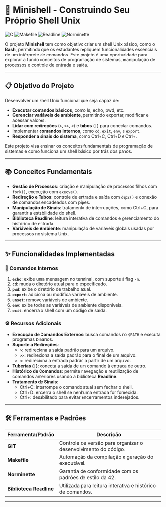 # 🐚 Minishell - Construindo Seu Próprio Shell Unix

![C](https://img.shields.io/badge/Language-C-blue) ![Makefile](https://img.shields.io/badge/Build-Makefile-yellow) ![Readline](https://img.shields.io/badge/Library-Readline-orange) ![Norminette](https://img.shields.io/badge/Style-Norminette-green)

O projeto **Minishell** tem como objetivo criar um shell Unix básico, como o **Bash**, permitindo que os estudantes repliquem funcionalidades essenciais de um intérprete de comandos. Este projeto é uma oportunidade para explorar a fundo conceitos de programação de sistemas, manipulação de processos e controle de entrada e saída.

---

## 📋 Objetivo do Projeto

Desenvolver um shell Unix funcional que seja capaz de:
- **Executar comandos básicos**, como ls, echo, pwd, etc.  
- **Gerenciar variáveis de ambiente**, permitindo exportar, modificar e acessar valores.  
- **Lidar com redireções** (`>`, `>>`, `<`) e **tubos** (`|`) para conectar comandos.  
- Implementar **comandos internos**, como `cd`, `exit`, `env`, e `export`.  
- **Responder a sinais do sistema**, como Ctrl+C, Ctrl+D e Ctrl+\.  

Este projeto visa ensinar os conceitos fundamentais de programação de sistemas e como funciona um shell básico por trás dos panos.

---

## 📚 Conceitos Fundamentais

- **Gestão de Processos**: criação e manipulação de processos filhos com `fork()`, execução com `execve()`.  
- **Redireção e Tubos**: controle de entrada e saída com `dup2()` e conexão de comandos encadeados com pipes.  
- **Manipulação de Sinais**: tratamento de interrupções, como Ctrl+C, para garantir a estabilidade do shell.  
- **Biblioteca Readline**: leitura interativa de comandos e gerenciamento do histórico de entrada.  
- **Variáveis de Ambiente**: manipulação de variáveis globais usadas por processos no sistema Unix.  

---

## ✨ Funcionalidades Implementadas

### 🔧 Comandos Internos
1. **`echo`**: exibe uma mensagem no terminal, com suporte à flag `-n`.  
2. **`cd`**: muda o diretório atual para o especificado.  
3. **`pwd`**: exibe o diretório de trabalho atual.  
4. **`export`**: adiciona ou modifica variáveis de ambiente.  
5. **`unset`**: remove variáveis de ambiente.  
6. **`env`**: exibe todas as variáveis de ambiente disponíveis.  
7. **`exit`**: encerra o shell com um código de saída.

### ⚙️ Recursos Adicionais
- **Execução de Comandos Externos**: busca comandos no `$PATH` e executa programas binários.  
- **Suporte a Redireções**:
  - `>`: redireciona a saída padrão para um arquivo.  
  - `>>`: redireciona a saída padrão para o final de um arquivo.  
  - `<`: redireciona a entrada padrão a partir de um arquivo.  
- **Tuberias (`|`)**: conecta a saída de um comando à entrada de outro.  
- **Histórico de Comandos**: permite navegação e reutilização de comandos anteriores usando a biblioteca **Readline**.  
- **Tratamento de Sinais**:
  - Ctrl+C: interrompe o comando atual sem fechar o shell.  
  - Ctrl+D: encerra o shell se nenhuma entrada for fornecida.  
  - Ctrl+\: desabilitado para evitar encerramentos indesejados.  

---

## 🛠️ Ferramentas e Padrões

| Ferramenta/Padrão      | Descrição                                               |
|-------------------------|-------------------------------------------------------|
| **GIT**                | Controle de versão para organizar o desenvolvimento do código. |
| **Makefile**           | Automação da compilação e geração do executável.       |
| **Norminette**         | Garantia de conformidade com os padrões de estilo da 42. |
| **Biblioteca Readline**| Utilizada para leitura interativa e histórico de comandos. |

---

